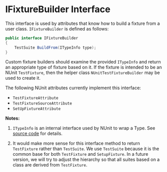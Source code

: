 # IFixtureBuilder Interface

This interface is used by attributes that know how to build a fixture from a user class. `IFixtureBuilder` is defined as follows:

```csharp
public interface IFixtureBuilder
{
    TestSuite BuildFrom(ITypeInfo type);
}
```

Custom fixture builders should examine the provided `ITypeInfo` and return an appropriate type of fixture based on it. If the fixture is intended to be an NUnit `TestFixture`, then the helper class `NUnitTestFixtureBuilder` may be used to create it.

The following NUnit attributes currently implement this interface:

* `TestFixtureAttribute`
* `TestFixtureSourceAttribute`
* `SetUpFixtureAttribute`

**Notes:**

1. `ITypeInfo` is an internal interface used by NUnit to wrap a Type. See [source code](https://github.com/nunit/nunit/blob/master/src/NUnitFramework/framework/Interfaces/ITypeInfo.cs) for details.

2. It would make more sense for this interface method to return `TestFixture` rather than `TestSuite`. We use `TestSuite` because it is the common base for both `TestFixture` and `SetupFixture`. In a future version, we will try to adjust the hierarchy so that all suites based on a class are derived from `TestFixture`.
